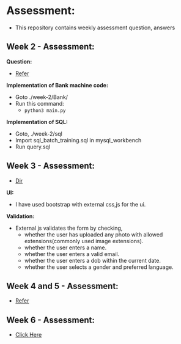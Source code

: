 # Assessment:
- This repository contains weekly assessment question, answers

## Week 2 - Assessment:

**Question:**
- [Refer](./week-2/question.md)

**Implementation of Bank machine code:**
- Goto ./week-2/Bank/
- Run this command:
    - `python3 main.py`

**Implementation of SQL:**
- Goto, ./week-2/sql
- Import sql_batch_training.sql in mysql_workbench
- Run query.sql

## Week 3 - Assessment:
- [Dir](./week-3/question-2/)

**UI:**
- I have used bootstrap with external css,js for the ui.

**Validation:**
- External js validates the form by checking,
    - whether the user has uploaded any photo with allowed extensions(commonly used image extensions).
    - whether the user enters a name.
    - whether the user enters a valid email.
    - whether the user enters a dob within the current date.
    - whether the user selects a gender and preferred language.

## Week 4 and 5 - Assessment:
- [Refer](./week-4-5/README.md)

## Week 6 - Assessment:
- [Click Here](https://github.com/mallow-self/blog)
